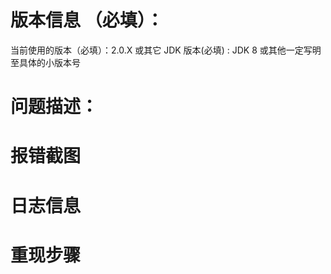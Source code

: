 # 版本信息 （必填）：
当前使用的版本（必填）：2.0.X 或其它
JDK 版本(必填) : JDK 8 或其他一定写明至具体的小版本号

# 问题描述：

# 报错截图

# 日志信息

# 重现步骤
